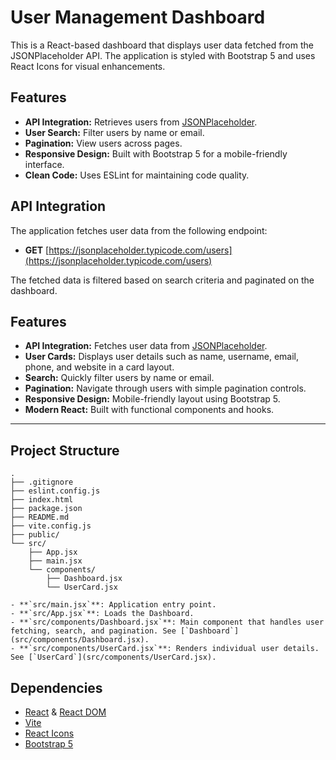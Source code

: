 # User Management Dashboard

This is a React-based dashboard that displays user data fetched from the JSONPlaceholder API. The application is styled with Bootstrap 5 and uses React Icons for visual enhancements.

## Features

- **API Integration:** Retrieves users from [JSONPlaceholder](https://jsonplaceholder.typicode.com/users).
- **User Search:** Filter users by name or email.
- **Pagination:** View users across pages.
- **Responsive Design:** Built with Bootstrap 5 for a mobile-friendly interface.
- **Clean Code:** Uses ESLint for maintaining code quality.

## API Integration

The application fetches user data from the following endpoint:
- **GET** [https://jsonplaceholder.typicode.com/users](https://jsonplaceholder.typicode.com/users)

The fetched data is filtered based on search criteria and paginated on the dashboard.

## Features

- **API Integration:** Fetches user data from [JSONPlaceholder](https://jsonplaceholder.typicode.com/users).
- **User Cards:** Displays user details such as name, username, email, phone, and website in a card layout.
- **Search:** Quickly filter users by name or email.
- **Pagination:** Navigate through users with simple pagination controls.
- **Responsive Design:** Mobile-friendly layout using Bootstrap 5.
- **Modern React:** Built with functional components and hooks.

---

## Project Structure

```
.
├── .gitignore
├── eslint.config.js
├── index.html
├── package.json
├── README.md
├── vite.config.js
├── public/
└── src/
    ├── App.jsx
    ├── main.jsx
    └── components/
        ├── Dashboard.jsx
        └── UserCard.jsx

- **`src/main.jsx`**: Application entry point.
- **`src/App.jsx`**: Loads the Dashboard.
- **`src/components/Dashboard.jsx`**: Main component that handles user fetching, search, and pagination. See [`Dashboard`](src/components/Dashboard.jsx).
- **`src/components/UserCard.jsx`**: Renders individual user details. See [`UserCard`](src/components/UserCard.jsx).

```
## Dependencies

- [React](https://react.dev/) & [React DOM](https://react.dev/)
- [Vite](https://vitejs.dev/)
- [React Icons](https://react-icons.github.io/react-icons/)
- [Bootstrap 5](https://getbootstrap.com/)

